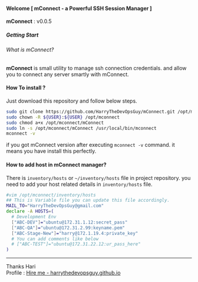 #### Welcome  [ mConnect - a Powerful SSH Session Manager ]

**mConnect** : v0.0.5

##### Getting Start

###### What is mConnect?
**mConnect** is small utility to manage ssh connection credentials. and allow you to connect any server smartly with mConnect.

#### How To install ?
Just download this repository and follow below steps.

```bash
sudo git clone https://github.com/HarryTheDevOpsGuy/mConnect.git /opt/mconnect
sudo chown -R ${USER}:${USER} /opt/mconnect
sudo chmod a+x /opt/mconnect/mConnect
sudo ln -s /opt/mconnect/mConnect /usr/local/bin/mconnect
mconnect -v
```

if you got mConnect version after executing `mconnect -v` command. it means you have install this perfectly.

#### How to add host in mConnect manager?
There is `inventory/hosts` or `~/inventory/hosts` file in project repository. you need to add your host related details in `inventory/hosts` file.

```bash
#vim /opt/mconnect/inventory/hosts
## This is Variable file you can update this file accordingly.
MAIL_TO="HarryTheDevOpsGuy@gmail.com"
declare -A HOSTS=(
  # Development Env
  ["ABC-DEV"]="ubuntu@172.31.1.12:secret_pass"
  ["ABC-QA"]="ubuntu@172.31.2.99:keyname.pem"
  ["ABC-Stage-New"]="harry@172.1.19.4:private_key"
  # You can add comments like below
  # ["ABC-TEST"]="ubuntu@172.31.22.12:ur_pass_here"
)
```


---
Thanks
Hari </br>
Profile : [Hire me - harrythedevopsguy.github.io  ][677a6d8b]

  [677a6d8b]: https://harrythedevopsguy.github.io/ "Visit my profile page."
